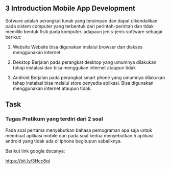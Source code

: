 ## 3 Introduction Mobile App Development

Sofware adalah perangkat lunak yang tersimpan dan dapat dikendalikan pada sistem computer yang terbentuk dari perintah-perintah dan tidak memiliki bentuk fisik pada komputer. adapaun jenis-jenis software sebagai berikut:

1.	Website 
    Website bisa digunakan melalui browser dan diakses menggunakan internet


2.	Dekstop
    Berjalan pada perangkat desktop yang umumnya dilakukan tahap instalasi dan bisa menggukan internet ataupun tidak


3.	Android
    Berjalan pada perangkat smart phone yang umumnya dilakukan tahap instalasi bisa melalui store penyedia aplikasi. Bisa digunakan menggunakan internet ataupun tidak. 

## Task
###  Tugas Pratikum yang terdiri dari 2 soal
Pada soal pertama menyebutkan bahasa pemograman apa saja untuk membuat aplikasi mobile dan pada soal kedua menyebutkan 5 aplikasi android yang tidak ada di iphone begitupun sebaliknya.

Berikut link google docsnya:

https://bit.ly/3Hcc8qi
